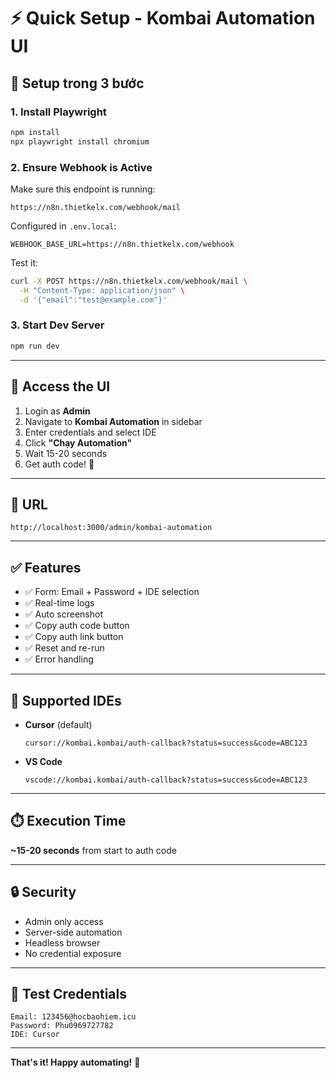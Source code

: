 # ⚡ Quick Setup - Kombai Automation UI

## 🚀 Setup trong 3 bước

### 1. Install Playwright
```bash
npm install
npx playwright install chromium
```

### 2. Ensure Webhook is Active
Make sure this endpoint is running:
```
https://n8n.thietkelx.com/webhook/mail
```

Configured in `.env.local`:
```env
WEBHOOK_BASE_URL=https://n8n.thietkelx.com/webhook
```

Test it:
```bash
curl -X POST https://n8n.thietkelx.com/webhook/mail \
  -H "Content-Type: application/json" \
  -d '{"email":"test@example.com"}'
```

### 3. Start Dev Server
```bash
npm run dev
```

---

## 🎯 Access the UI

1. Login as **Admin**
2. Navigate to **Kombai Automation** in sidebar
3. Enter credentials and select IDE
4. Click **"Chạy Automation"**
5. Wait 15-20 seconds
6. Get auth code! 🎉

---

## 📍 URL

```
http://localhost:3000/admin/kombai-automation
```

---

## ✅ Features

- ✅ Form: Email + Password + IDE selection
- ✅ Real-time logs
- ✅ Auto screenshot
- ✅ Copy auth code button
- ✅ Copy auth link button
- ✅ Reset and re-run
- ✅ Error handling

---

## 🎨 Supported IDEs

- **Cursor** (default)
  ```
  cursor://kombai.kombai/auth-callback?status=success&code=ABC123
  ```

- **VS Code**
  ```
  vscode://kombai.kombai/auth-callback?status=success&code=ABC123
  ```

---

## ⏱️ Execution Time

**~15-20 seconds** from start to auth code

---

## 🔒 Security

- Admin only access
- Server-side automation
- Headless browser
- No credential exposure

---

## 📝 Test Credentials

```
Email: 123456@hocbaohiem.icu
Password: Phu0969727782
IDE: Cursor
```

---

**That's it! Happy automating!** 🚀

